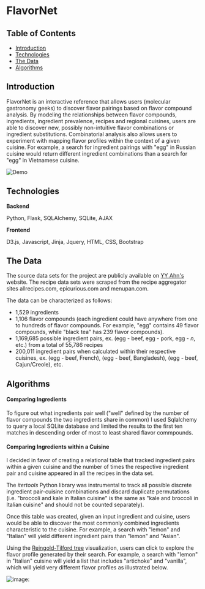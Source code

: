 # FlavorNet

## Table of Contents
- [Introduction](#introduction)
- [Technologies](#technologies)
- [The Data](#the-data)
- [Algorithms](#algorithms)
 

## Introduction

FlavorNet is an interactive reference that allows users (molecular gastronomy geeks) to discover flavor pairings based on flavor compound analysis. By modeling the relationships between flavor compounds, ingredients, ingredient prevalence, recipes and regional cuisines, users are able to discover new, possibly non-intuitive flavor combinations or ingredient substitutions. Combinatorial analysis also allows users to experiment with mapping flavor profiles within the context of a given cuisine. For example, a search for ingredient pairings with "egg" in Russian cuisine would return different ingredient combinations than a search for "egg" in Vietnamese cuisine. 

![Demo](https://github.com/levi006/FlavorNet/blob/master/static/img/runthrough.gif)

## Technologies

**Backend**

Python, Flask, SQLAlchemy, SQLite, AJAX

**Frontend**

D3.js, Javascript, Jinja, Jquery, HTML, CSS, Bootstrap

## The Data

The source data sets for the project are publicly available on [YY Ahn's](http://yongyeol.com/) website. The recipe data sets were scraped from the recipe aggregator sites allrecipes.com, epicurious.com and menupan.com.

The data can be characterized as follows: 

- 1,529 ingredients
- 1,106 flavor compounds (each ingredient could have anywhere from one to hundreds of flavor compounds. For example, "egg" contains 49 flavor compounds, while "black tea" has 239 flavor compounds).
- 1,169,685 possible ingredient pairs, ex. (egg - beef, egg - pork, egg - *n*, etc.) from a total of 55,786 recipes
- 200,011 ingredient pairs when calculated within their respective cuisines, ex. (egg - beef, French), (egg - beef, Bangladesh), (egg - beef, Cajun/Creole), etc. 


## Algorithms 

#### Comparing Ingredients

To figure out what ingredients pair well ("well" defined by the number of flavor compounds the two ingredients share in common) I used Sqlalchemy to query a local SQLite database and limited the results to the first ten matches in descending order of most to least shared flavor commpounds.
 

#### Comparing Ingredients within a Cuisine

I decided in favor of creating a relational table that tracked ingredient pairs within a given cuisine and the number of times the respective ingredient pair and cuisine appeared in all the recipes in the data set.     

The *itertools* Python library was instrumental to track all possible discrete ingredient pair-cuisine combinations and discard duplicate permutations (i.e. "broccoli and kale in Italian cuisine" is the same as "kale and broccoli in Italian cuisine" and should not be counted separately). 

Once this table was created, given an input ingredient and cuisine, users would be able to discover the most commonly combined ingredients characteristic to the cuisine. For example, a search with "lemon" and "Italian" will yield different ingredient pairs than "lemon" and "Asian". 

Using the <a href="http://bl.ocks.org/mbostock/4339184">Reingold-Tilford tree</a> visualization, users can click to explore the flavor profile generated by their search. For example, a search with "lemon" in "Italian" cuisine will yield a list that includes "artichoke" and "vanilla", which will yield very different flavor profiles as illustrated below. 

![image:](https://github.com/levi006/FlavorNet/blob/7119a3029c0acb4f3373c666a0ad33d27280faf0/static/img/Italian%20flavor%20profile.png)




